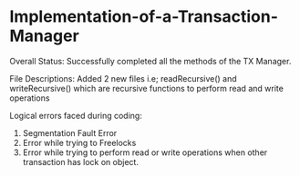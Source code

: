 # Implementation-of-a-Transaction-Manager

Overall Status:
Successfully completed all the methods of the TX Manager.

File Descriptions:
Added 2 new files i.e; readRecursive() and writeRecursive() which are
recursive functions to perform read and write operations

Logical errors faced during coding:
1) Segmentation Fault Error
2) Error while trying to Freelocks
3) Error while trying to perform read or write operations when other
transaction has lock on object.

